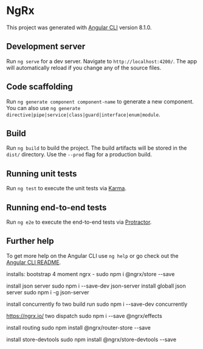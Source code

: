 # NgRx

This project was generated with [Angular CLI](https://github.com/angular/angular-cli) version 8.1.0.

## Development server

Run `ng serve` for a dev server. Navigate to `http://localhost:4200/`. The app will automatically reload if you change any of the source files.

## Code scaffolding

Run `ng generate component component-name` to generate a new component. You can also use `ng generate directive|pipe|service|class|guard|interface|enum|module`.

## Build

Run `ng build` to build the project. The build artifacts will be stored in the `dist/` directory. Use the `--prod` flag for a production build.

## Running unit tests

Run `ng test` to execute the unit tests via [Karma](https://karma-runner.github.io).

## Running end-to-end tests

Run `ng e2e` to execute the end-to-end tests via [Protractor](http://www.protractortest.org/).

## Further help

To get more help on the Angular CLI use `ng help` or go check out the [Angular CLI README](https://github.com/angular/angular-cli/blob/master/README.md).

installs:
bootstrap 4
moment
ngrx - sudo npm i @ngrx/store --save

install json server
sudo npm i --save-dev json-server
install globall json server
sudo npm i -g json-server

install concurrently fo two build run
sudo npm i --save-dev concurrently

https://ngrx.io/
two dispatch
sudo npm i --save @ngrx/effects

install routing
sudo npm install @ngrx/router-store --save

install store-devtools
sudo npm install @ngrx/store-devtools --save
